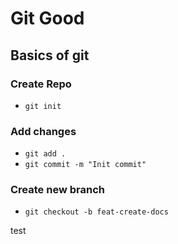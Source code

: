 # Git Good

## Basics of git

### Create Repo

- `git init`

### Add changes

- `git add .`
- `git commit -m "Init commit"`

### Create new branch

- `git checkout -b feat-create-docs`

test
